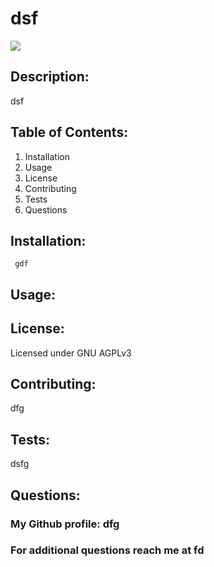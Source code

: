 # dsf

 <img src = "https://img.shields.io/badge/License-GNU AGPLv3-blue" />

  ## Description: 
  dsf

  ## Table of Contents: 
  1. Installation
  2. Usage
  3. License
  4. Contributing
  5. Tests
  6. Questions
  
      

  ## Installation: 
     gdf

  ## Usage: 
     

  ## License: 
  Licensed under GNU AGPLv3 

  ## Contributing: 
  dfg

  ## Tests: 
  dsfg

  ## Questions: 

  ### My Github profile: dfg

  ### For additional questions reach me at fd
